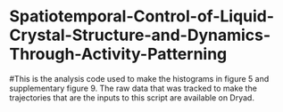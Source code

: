 # Spatiotemporal-Control-of-Liquid-Crystal-Structure-and-Dynamics-Through-Activity-Patterning

#This is the analysis code used to make the histograms in figure 5 and supplementary figure 9. The raw data that was tracked to make the trajectories that are the inputs to this script are available on Dryad.
